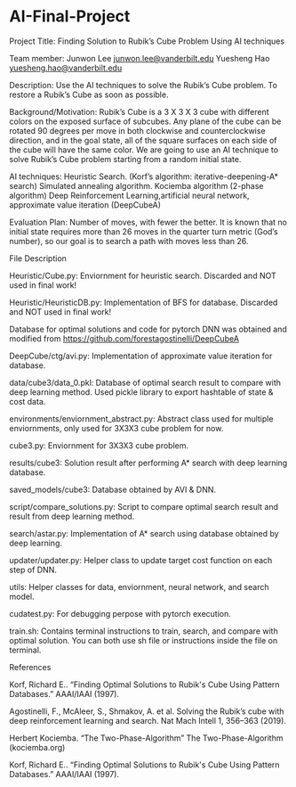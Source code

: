 # AI-Final-Project

Project Title: Finding Solution to Rubik’s Cube Problem Using AI techniques

Team member: Junwon Lee junwon.lee@vanderbilt.edu
Yuesheng Hao yuesheng.hao@vanderbilt.edu

Description: Use the AI techniques to solve the Rubik’s Cube problem. To restore a
Rubik’s Cube as soon as possible.

Background/Motivation: Rubik’s Cube is a 3 X 3 X 3 cube with different colors on the
exposed surface of subcubes. Any plane of the cube can be rotated 90 degrees per
move in both clockwise and counterclockwise direction, and in the goal state, all of the
square surfaces on each side of the cube will have the same color. We are going to use
an AI technique to solve Rubik’s Cube problem starting from a random initial state.

AI techniques: Heuristic Search. (Korf’s algorithm: iterative-deepening-A* search)
Simulated annealing algorithm.
Kociemba algorithm (2-phase algorithm)
Deep Reinforcement Learning,artificial neural network, approximate value
iteration (DeepCubeA)

Evaluation Plan: Number of moves, with fewer the better. It is known that no initial
state requires more than 26 moves in the quarter turn metric (God’s number), so our
goal is to search a path with moves less than 26.

File Description

Heuristic/Cube.py: Enviornment for heuristic search. Discarded and NOT used in final work!

Heuristic/HeuristicDB.py: Implementation of BFS for database. Discarded and NOT used in final work!

Database for optimal solutions and code for pytorch DNN was obtained and modified from https://github.com/forestagostinelli/DeepCubeA

DeepCube/ctg/avi.py: Implementation of approximate value iteration for database.

data/cube3/data_0.pkl: Database of optimal search result to compare with deep learning method. Used pickle library to export hashtable of state & cost data.

environments/enviornment_abstract.py: Abstract class used for multiple enviornments, only used for 3X3X3 cube problem for now.

cube3.py: Enviornment for 3X3X3 cube problem.

results/cube3: Solution result after performing A* search with deep learning database.

saved_models/cube3: Database obtained by AVI & DNN.

script/compare_solutions.py: Script to compare optimal search result and result from deep learning method.

search/astar.py: Implementation of A* search using database obtained by deep learning.

updater/updater.py: Helper class to update target cost function on each step of DNN.

utils: Helper classes for data, enviornment, neural network, and search model.

cudatest.py: For debugging perpose with pytorch execution.

train.sh: Contains terminal instructions to train, search, and compare with optimal solution. You can both use sh file or instructions inside the file on terminal.

References

Korf, Richard E.. “Finding Optimal Solutions to Rubik's Cube Using Pattern Databases.”
AAAI/IAAI (1997).

Agostinelli, F., McAleer, S., Shmakov, A. et al. Solving the Rubik’s cube with deep
reinforcement learning and search. Nat Mach Intell 1, 356–363 (2019).

Herbert Kociemba. “The Two-Phase-Algorithm” The Two-Phase-Algorithm
(kociemba.org)

Korf, Richard E.. “Finding Optimal Solutions to Rubik's Cube Using Pattern Databases.” AAAI/IAAI (1997).
